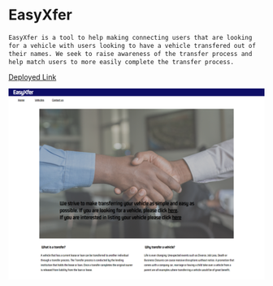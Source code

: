 # EasyXfer 
    
    EasyXfer is a tool to help making connecting users that are looking for a vehicle with users looking to have a vehicle transfered out of their names. We seek to raise awareness of the transfer process and help match users to more easily complete the transfer process. 


[Deployed Link](https://easyxfer.netlify.app/vehicles)

![EasyXfer](EasyXfer.png)

